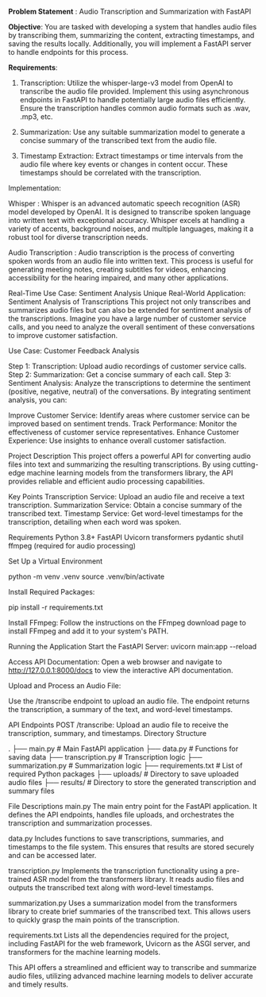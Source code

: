 __Problem Statement__ : 
Audio Transcription and Summarization with FastAPI

__Objective__:
You are tasked with developing a system that handles audio files by transcribing them, summarizing the
content, extracting timestamps, and saving the results locally. Additionally, you will implement a FastAPI
server to handle endpoints for this process.

__Requirements__:
1. Transcription: Utilize the whisper-large-v3 model from OpenAI to transcribe the audio file
provided. Implement this using asynchronous endpoints in FastAPI to handle potentially large
audio files efficiently. Ensure the transcription handles common audio formats such
as .wav, .mp3, etc.

2. Summarization: Use any suitable summarization model to generate a concise summary of the
transcribed text from the audio file.

3. Timestamp Extraction: Extract timestamps or time intervals from the audio file where key
events or changes in content occur. These timestamps should be correlated with the
transcription.

Implementation:

Whisper : 
Whisper is an advanced automatic speech recognition (ASR) model developed by OpenAI. It is designed to transcribe spoken language into written text with exceptional accuracy. Whisper excels at handling a variety of accents, background noises, and multiple languages, making it a robust tool for diverse transcription needs.

Audio Transcription :
Audio transcription is the process of converting spoken words from an audio file into written text. This process is useful for generating meeting notes, creating subtitles for videos, enhancing accessibility for the hearing impaired, and many other applications.

Real-Time Use Case: Sentiment Analysis
Unique Real-World Application: Sentiment Analysis of Transcriptions
This project not only transcribes and summarizes audio files but can also be extended for sentiment analysis of the transcriptions. Imagine you have a large number of customer service calls, and you need to analyze the overall sentiment of these conversations to improve customer satisfaction.

Use Case: Customer Feedback Analysis

Step 1: Transcription: Upload audio recordings of customer service calls.
Step 2: Summarization: Get a concise summary of each call.
Step 3: Sentiment Analysis: Analyze the transcriptions to determine the sentiment (positive, negative, neutral) of the conversations.
By integrating sentiment analysis, you can:

Improve Customer Service: Identify areas where customer service can be improved based on sentiment trends.
Track Performance: Monitor the effectiveness of customer service representatives.
Enhance Customer Experience: Use insights to enhance overall customer satisfaction.   

Project Description
This project offers a powerful API for converting audio files into text and summarizing the resulting transcriptions. By using cutting-edge machine learning models from the transformers library, the API provides reliable and efficient audio processing capabilities.

Key Points
Transcription Service: Upload an audio file and receive a text transcription.
Summarization Service: Obtain a concise summary of the transcribed text.
Timestamp Service: Get word-level timestamps for the transcription, detailing when each word was spoken.

Requirements
Python 3.8+
FastAPI
Uvicorn
transformers
pydantic
shutil
ffmpeg (required for audio processing)


Set Up a Virtual Environment

python -m venv .venv
source .venv/bin/activate  

Install Required Packages:

pip install -r requirements.txt

Install FFmpeg:
Follow the instructions on the FFmpeg download page to install FFmpeg and add it to your system's PATH.  

Running the Application 
Start the FastAPI Server:
uvicorn main:app --reload

Access API Documentation:
Open a web browser and navigate to http://127.0.0.1:8000/docs to view the interactive API documentation.

Upload and Process an Audio File:

Use the /transcribe endpoint to upload an audio file. The endpoint returns the transcription, a summary of the text, and word-level timestamps.

API Endpoints
POST /transcribe: Upload an audio file to receive the transcription, summary, and timestamps.
Directory Structure

.
├── main.py                   # Main FastAPI application
├── data.py                   # Functions for saving data
├── transcription.py          # Transcription logic
├── summarization.py          # Summarization logic
├── requirements.txt          # List of required Python packages
├── uploads/                  # Directory to save uploaded audio files
├── results/                  # Directory to store the generated transcription and summary files

File Descriptions
main.py
The main entry point for the FastAPI application. It defines the API endpoints, handles file uploads, and orchestrates the transcription and summarization processes.

data.py
Includes functions to save transcriptions, summaries, and timestamps to the file system. This ensures that results are stored securely and can be accessed later.

transcription.py
Implements the transcription functionality using a pre-trained ASR model from the transformers library. It reads audio files and outputs the transcribed text along with word-level timestamps.

summarization.py
Uses a summarization model from the transformers library to create brief summaries of the transcribed text. This allows users to quickly grasp the main points of the transcription.

requirements.txt
Lists all the dependencies required for the project, including FastAPI for the web framework, Uvicorn as the ASGI server, and transformers for the machine learning models.

This API offers a streamlined and efficient way to transcribe and summarize audio files, utilizing advanced machine learning models to deliver accurate and timely results.
